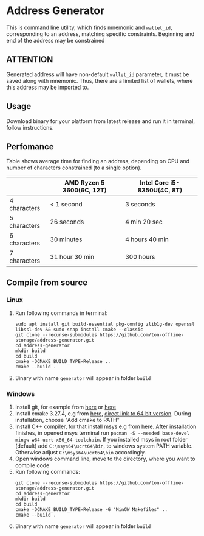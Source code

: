 # Address Generator
This is command line utility, which finds mnemonic and `wallet_id`, corresponding to an address, matching specific constraints.
Beginning and end of the address may be constrained

## ATTENTION
Generated address will have non-default `wallet_id` parameter, it must be saved along with mnemonic. Thus, there are a limited list of wallets, where this address may be imported to.

## Usage
Download binary for your platform from latest release and run it in terminal, follow instructions.

## Perfomance
Table shows average time for finding an address, depending on CPU and number of characters constrained (to a single option).

|       | AMD Ryzen 5 3600(6C, 12T) | Intel Core i5-8350U(4C, 8T) |
| ----- | ------------------------- | --------------------------- |
| 4 characters |    < 1 second      |          3 seconds          |
| 5 characters |       26 seconds   |        4 min 20 sec         |
| 6 characters |      30 minutes    |        4 hours 40 min       |
| 7 characters |    31 hour 30 min  |        300 hours            |

## Compile from source

### Linux

1. Run following commands in terminal:
   ```
   sudo apt install git build-essential pkg-config zlib1g-dev openssl libssl-dev && sudo snap install cmake --classic
   git clone --recurse-submodules https://github.com/ton-offline-storage/address-generator.git
   cd address-generator
   mkdir build
   cd build
   cmake -DCMAKE_BUILD_TYPE=Release ..
   cmake --build .
   ```
2. Binary with name `generator` will appear in folder `build`


### Windows

1. Install git, for example from [here](https://gitforwindows.org/) or [here](https://git-scm.com/download/win)
2. Install cmake 3.27.4, e.g from [here](https://cmake.org/files/v3.27/), [direct link to 64 bit version](https://cmake.org/files/v3.27/cmake-3.27.4-windows-x86_64.msi). During installation, choose "Add cmake to PATH"
3. Install C++ compiler, for that install msys e.g from [here](https://www.msys2.org/). After installation finishes, in opened msys terminal run
   `pacman -S --needed base-devel mingw-w64-ucrt-x86_64-toolchain`. If you installed msys in root folder (default) add `C:\msys64\ucrt64\bin`, to windows system PATH variable. Otherwise adjust `C:\msys64\ucrt64\bin` accordingly.
4. Open windows command line, move to the directory, where you want to compile code
5. Run following commands:
   ```
   git clone --recurse-submodules https://github.com/ton-offline-storage/address-generator.git
   cd address-generator
   mkdir build
   cd build
   cmake -DCMAKE_BUILD_TYPE=Release -G "MinGW Makefiles" ..
   cmake --build .
   ```
6. Binary with name `generator` will appear in folder `build`
